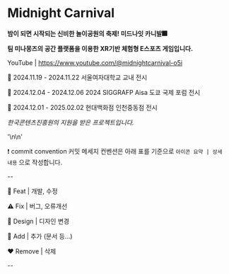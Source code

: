 # Midnight Carnival
**밤이 되면 시작되는 신비한 놀이공원의 축제! 미드나잇 카니발🎆**

**팀 미나몽즈의 공간 플랫폼을 이용한 XR기반 체험형 E스포츠 게임입니다.**

YouTube | https://www.youtube.com/@midnightcarnival-o5i

🩷 2024.11.19 - 2024.11.22 서울여자대학교 교내 전시

🩷 2024.12.04 - 2024.12.06 2024 SIGGRAFP Aisa 도쿄 국제 포럼 전시

🩷 2024.12.01 - 2025.02.02 현대백화점 인천중동점 전시



*한국콘텐츠진흥원의 지원을 받은 프로젝트입니다.*

'\n\n'

❗ commit convention
커밋 메세지 컨벤션은 아래 표를 기준으로 `아이콘 요약 | 상세 내용` 으로 작성합니다. 

--

🔨 Feat | 개발, 수정

⚠️ Fix | 버그, 오류개선

🎨 Design | 디자인 변경

💚 Add | 추가 (문서 등…)

❤️ Remove | 삭제

--
 

